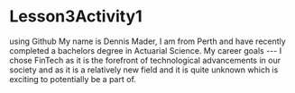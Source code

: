 # Lesson3Activity1
using Github
My name is Dennis Mader, I am from Perth and have recently completed a bachelors degree in Actuarial Science.
My career goals ---
I chose FinTech as it is the forefront of technological advancements in our society and as it is a relatively new field and it is quite unknown which is exciting to potentially be a part of. 